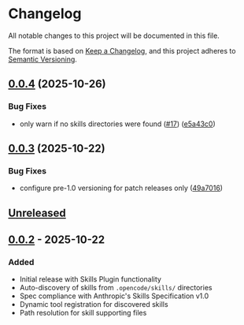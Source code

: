# Changelog

All notable changes to this project will be documented in this file.

The format is based on [Keep a Changelog](https://keepachangelog.com/en/1.1.0/),
and this project adheres to [Semantic Versioning](https://semver.org/spec/v2.0.0.html).

## [0.0.4](https://github.com/malhashemi/opencode-skills/compare/v0.0.3...v0.0.4) (2025-10-26)


### Bug Fixes

* only warn if no skills directories were found ([#17](https://github.com/malhashemi/opencode-skills/issues/17)) ([e5a43c0](https://github.com/malhashemi/opencode-skills/commit/e5a43c04288df533cc63901a7c4067eea904b0b9))

## [0.0.3](https://github.com/malhashemi/opencode-skills/compare/v0.0.2...v0.0.3) (2025-10-22)


### Bug Fixes

* configure pre-1.0 versioning for patch releases only ([49a7016](https://github.com/malhashemi/opencode-skills/commit/49a7016f5699911dd69f6b48cd0cf20ea51df0f6))

## [Unreleased]

## [0.0.2] - 2025-10-22

### Added
- Initial release with Skills Plugin functionality
- Auto-discovery of skills from `.opencode/skills/` directories
- Spec compliance with Anthropic's Skills Specification v1.0
- Dynamic tool registration for discovered skills
- Path resolution for skill supporting files

[Unreleased]: https://github.com/malhashemi/opencode-skills/compare/v0.0.2...HEAD
[0.0.2]: https://github.com/malhashemi/opencode-skills/releases/tag/v0.0.2


